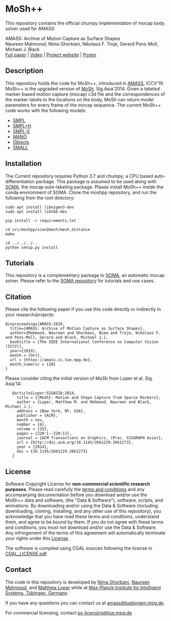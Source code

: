 # MoSh++

This repository contains the official chumpy implementation of mocap body solver used for AMASS:

AMASS: Archive of Motion Capture as Surface Shapes\
Naureen Mahmood, Nima Ghorbani, Nikolaus F. Troje, Gerard Pons-Moll, Michael J. Black\
[Full paper](http://files.is.tue.mpg.de/black/papers/amass.pdf) | 
[Video](https://www.youtube.com/watch?v=cceRrlnTCEs&ab_channel=MichaelBlack) | 
[Project website](https://amass.is.tue.mpg.de/) | 
[Poster](http://files.is.tue.mpg.de/black/papers/amass_iccv_poster.pdf)

## Description

This repository holds the code for MoSh++, introduced in [AMASS](http://amass.is.tue.mpg.de/), ICCV'19.
MoSh++ is the upgraded version of [MoSh](https://ps.is.mpg.de/publications/loper-sigasia-2014), Sig.Asia'2014.
Given a *labeled* marker-based motion capture (mocap) c3d file and the *correspondences* 
of the marker labels to the locations on the body, MoSh can
return model parameters for every frame of the mocap sequence. 
The current MoSh++ code works with the following models:

- [SMPL](https://smpl.is.tue.mpg.de/)
- [SMPL+H](http://mano.is.tue.mpg.de/)
- [SMPL-X](https://smpl-x.is.tue.mpg.de/)
- [MANO](http://mano.is.tue.mpg.de/)
- [Objects](https://grab.is.tue.mpg.de/)
- [SMALL](https://smal.is.tue.mpg.de/)

## Installation


The Current repository requires Python 3.7 and chumpy; a CPU based auto-differentiation package.
This package is assumed to be used along with [SOMA](https://github.com/nghorbani/soma), the mocap auto-labeling package.
Please install MoSh++ inside the conda environment of SOMA.
Clone the moshpp repository, and run the following from the root directory:

```
sudo apt install libeigen3-dev
sudo apt install libtbb-dev

pip install -r requirements.txt

cd src/moshpp/scan2mesh/mesh_distance
make

cd ../../../..
python setup.py install
```

## Tutorials
This repository is a complementary package to [SOMA](https://soma.is.tue.mpg.de/), an automatic mocap solver.
Please refer to the [SOMA repository](https://github.com/nghorbani/soma) for tutorials and use cases.

## Citation

Please cite the following paper if you use this code directly or indirectly in your research/projects:

```
@inproceedings{AMASS:2019,
  title={AMASS: Archive of Motion Capture as Surface Shapes},
  author={Mahmood, Naureen and Ghorbani, Nima and Troje, Nikolaus F. and Pons-Moll, Gerard and Black, Michael J.},
  booktitle = {The IEEE International Conference on Computer Vision (ICCV)},
  year={2019},
  month = {Oct},
  url = {https://amass.is.tue.mpg.de},
  month_numeric = {10}
}
```

Please consider citing the initial version of MoSh from Loper et al. Sig. Asia'14:

```
   @article{Loper:SIGASIA:2014,
     title = {{MoSh}: Motion and Shape Capture from Sparse Markers},
     author = {Loper, Matthew M. and Mahmood, Naureen and Black, Michael J.},
     address = {New York, NY, USA},
     publisher = {ACM},
     month = nov,
     number = {6},
     volume = {33},
     pages = {220:1--220:13},
     journal = {ACM Transactions on Graphics, (Proc. SIGGRAPH Asia)},
     url = {http://doi.acm.org/10.1145/2661229.2661273},
     year = {2014},
     doi = {10.1145/2661229.2661273}
   }
```
## License

Software Copyright License for **non-commercial scientific research purposes**. Please read carefully
the [terms and conditions](./LICENSE) and any accompanying documentation before you download and/or
use the MoSh++ data and software, (the "Data & Software"), software, scripts, and animations. 
By downloading and/or using the Data & Software (including downloading, cloning, installing, and any other use of this repository), 
you acknowledge that you have read these terms
and conditions, understand them, and agree to be bound by them. If you do not agree with these terms and conditions, you
must not download and/or use the Data & Software. 
Any infringement of the terms of this agreement will automatically terminate
your rights under this [License](./LICENSE).

The software is compiled using CGAL sources following the license in [CGAL_LICENSE.pdf](CGAL_LICENSE.pdf)

## Contact

The code in this repository is developed by 
[Nima Ghorbani](https://nghorbani.github.io/),
[Naureen Mahmood](https://ps.is.tuebingen.mpg.de/person/nmahmood), and 
[Matthew Loper](https://ps.is.mpg.de/~mloper) 
while at [Max-Planck Institute for Intelligent Systems, Tübingen, Germany](https://is.mpg.de/person/nghorbani).

If you have any questions you can contact us at [amass@tuebingen.mpg.de](mailto:amass@tuebingen.mpg.de).

For commercial licensing, contact [ps-licensing@tue.mpg.de](mailto:ps-licensing@tue.mpg.de)
